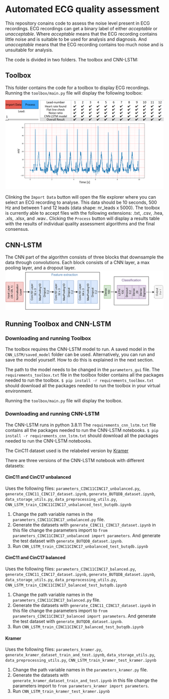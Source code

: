 # Automated ECG quality assessment

This repository conains code to assess the noise level present in ECG recordings. ECG recordings can get a binary label of either *acceptable* or *unacceptable*. Where *acceptable* means that the ECG recording contains little noise and is suitable to be used for analysis and diagnosis. And *unacceptable* means that the ECG recording contains too much noise and is unsuitable for analysis. 

The code is divided in two folders. The toolbox and CNN-LSTM:

## Toolbox 
This folder contains the code for a toolbox to display ECG recordings. Running the `toolbox/main.py` file will display the following toolbox:

![screenshot of toolbox](https://github.com/Kirina/Automated_ecg_assessment/blob/c9e659bf2a45ab2bf8e3cf973a6608e38baa158e/Toolbox_12_lead_example.png)

Clinking the `Import Data` button will open the file explorer where you can select an ECG recording to analyse. This data should be 10 seconds, 500 Hz and between 1 and 12 leads (data shape: nr_leads x 5000). The toolbox is currently able to accept files with the following extensions: .txt, .csv, .hea, .xls, .xlsx, and .wav.. Clicking the `Process` button will display a results table with the results of individual quality assessment algorithms and the final consensus.  

## CNN-LSTM

The CNN part of the algorithm consists of three blocks that downsample the data through convolutions. Each block consists of a CNN layer, a max pooling layer, and a dropout layer.
![model diagram](https://github.com/Kirina/Automated_ecg_assessment/blob/256440ff3fab25705e1a2d2c4747787bf8c1c3c4/diagram_model_horizontall.png)

## Running Toolbox and CNN-LSTM

### Downloading and running Toolbox
The toolbox requires the CNN-LSTM model to run. A saved model in the `CNN_LSTM/saved_model` folder can be used. Alternatively, you can run and save the model yourself. How to do this is explained in the next section. 

The path to the model needs to be changed in the `parameters_gui` file. 
The `requirements_toolbox.txt` file in the toolbox folder contains all the packages needed to run the toolbox. 
`$ pip install -r requirements_toolbox.txt` should download all the packages needed to run the toolbox in your virtual environment.

Running the `toolbox/main.py` file will display the toolbox. 

### Downloading and running CNN-LSTM
The CNN-LSTM runs in python 3.8.11
The `requirements_cnn_lstm.txt` file contains all the packages needed to run the CNN-LSTM notebooks. 
`$ pip install -r requirements_cnn_lstm.txt` should download all the packages needed to run the CNN-LSTM notebooks. 

The CinC11 dataset used is the relabeled version by [Kramer](https://github.com/LinusKra/ECGAssess)

There are three versions of the CNN-LSTM notebook with different datasets:
#### CinC11 and CinC17 unbalanced
Uses the following files: `parameters_CINC11CINC17_unbalanced.py`, `generate_CINC11_CINC17_dataset.ipynb`, `generate_BUTQDB_dataset.ipynb`, `data_storage_utils.py`, `data_preprocessing_utils.py`, `CNN_LSTM_train_CINC11CINC17_unbalanced_test_butqdb.ipynb`

1. Change the path variable names in the `parameters_CINC11CINC17_unbalanced.py` file. 
2. Generate the datasets with `generate_CINC11_CINC17_dataset.ipynb` in this file change the parameters import to `from parameters_CINC11CINC17_unbalanced import parameters`. And generate the test dataset with `generate_BUTQDB_dataset.ipynb`.
3. Run `CNN_LSTM_train_CINC11CINC17_unbalanced_test_butqdb.ipynb`

#### CinC11 and CinC17 balanced
Uses the following files: `parameters_CINC11CINC17_balanced.py`, `generate_CINC11_CINC17_dataset.ipynb`, `generate_BUTQDB_dataset.ipynb`, `data_storage_utils.py`, `data_preprocessing_utils.py`, `CNN_LSTM_train_CINC11CINC17_balanced_test_butqdb.ipynb`

1. Change the path variable names in the `parameters_CINC11CINC17_balanced.py` file. 
2. Generate the datasets with `generate_CINC11_CINC17_dataset.ipynb` in this file change the parameters import to `from parameters_CINC11CINC17_balanced import parameters`. And generate the test dataset with `generate_BUTQDB_dataset.ipynb`.
3. Run `CNN_LSTM_train_CINC11CINC17_balanced_test_butqdb.ipynb`

#### Kramer
Uses the following files: `parameters_kramer.py`, `generate_kramer_dataset_train_and_test.ipynb`, `data_storage_utils.py`, `data_preprocessing_utils.py`, `CNN_LSTM_train_kramer_test_kramer.ipynb`
 
 1. Change the path variable names in the `parameters_kramer.py` file. 
2. Generate the datasets with `generate_kramer_dataset_train_and_test.ipynb` in this file change the parameters import to `from parameters_kramer import parameters`.
3. Run `CNN_LSTM_train_kramer_test_kramer.ipynb`
